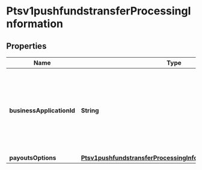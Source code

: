 
# Ptsv1pushfundstransferProcessingInformation

## Properties
Name | Type | Description | Notes
------------ | ------------- | ------------- | -------------
**businessApplicationId** | **String** | Payouts transaction type.  Business Application ID: - &#x60;PP&#x60;: Person to person. - &#x60;FD&#x60;: Funds disbursement (general)  |  [optional]
**payoutsOptions** | [**Ptsv1pushfundstransferProcessingInformationPayoutsOptions**](Ptsv1pushfundstransferProcessingInformationPayoutsOptions.md) |  |  [optional]



